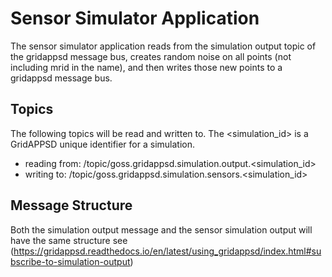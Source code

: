 # Sensor Simulator Application

The sensor simulator application reads from the simulation output topic of the gridappsd message bus, creates random
noise on all points (not including mrid in the name), and then writes those new points to a gridappsd message bus.

## Topics

The following topics will be read and written to.  The <simulation_id> is a GridAPPSD unique identifier for a simulation. 

- reading from: /topic/goss.gridappsd.simulation.output.<simulation_id>
- writing to:  /topic/goss.gridappsd.simulation.sensors.<simulation_id>

## Message Structure

Both the simulation output message and the sensor simulation output will have the same structure see 
(https://gridappsd.readthedocs.io/en/latest/using_gridappsd/index.html#subscribe-to-simulation-output)

